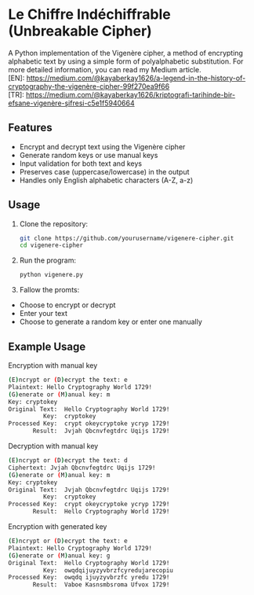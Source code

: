 
# Le Chiffre Indéchiffrable (Unbreakable Cipher)

A Python implementation of the Vigenère cipher, a method of encrypting alphabetic text by using a simple form of polyalphabetic substitution.
For more detailed information, you can read my Medium article.   
[EN]: https://medium.com/@kayaberkay1626/a-legend-in-the-history-of-cryptography-the-vigenère-cipher-99f270ea9f66   
[TR]: https://medium.com/@kayaberkay1626/kriptografi-tarihinde-bir-efsane-vigenère-şifresi-c5e1f5940664


## Features

- Encrypt and decrypt text using the Vigenère cipher
- Generate random keys or use manual keys
- Input validation for both text and keys
- Preserves case (uppercase/lowercase) in the output
- Handles only English alphabetic characters (A-Z, a-z)


## Usage

1. Clone the repository:
   ```bash
   git clone https://github.com/yourusername/vigenere-cipher.git
   cd vigenere-cipher
2. Run the program:
   ```bash
   python vigenere.py

3. Fallow the promts:
- Choose to encrypt or decrypt
- Enter your text
- Choose to generate a random key or enter one manually

## Example Usage

Encryption with manual key
```bash
(E)ncrypt or (D)ecrypt the text: e
Plaintext: Hello Cryptography World 1729! 
(G)enerate or (M)anual key: m
Key: cryptokey
Original Text:  Hello Cryptography World 1729!
          Key:  cryptokey
Processed Key:  crypt okeycryptoke ycryp 1729!    
       Result:  Jvjah Qbcnvfegtdrc Uqijs 1729!
````

Decryption with manual key
```bash
(E)ncrypt or (D)ecrypt the text: d
Ciphertext: Jvjah Qbcnvfegtdrc Uqijs 1729!
(G)enerate or (M)anual key: m
Key: cryptokey
Original Text:  Jvjah Qbcnvfegtdrc Uqijs 1729!
          Key:  cryptokey
Processed Key:  crypt okeycryptoke ycryp 1729!    
       Result:  Hello Cryptography World 1729! 
```

Encryption with generated key
```bash
(E)ncrypt or (D)ecrypt the text: e
Plaintext: Hello Cryptography World 1729! 
(G)enerate or (M)anual key: g
Original Text:  Hello Cryptography World 1729! 
          Key:  owqdqijuyzyvbrzfcyredujarecopiu   
Processed Key:  owqdq ijuyzyvbrzfc yredu 1729!    
       Result:  Vaboe Kasnsmbsroma Ufvox 1729! 
```





  

